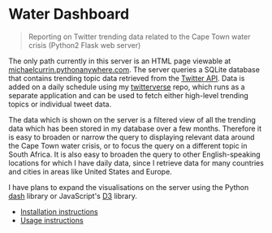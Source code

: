 # Water Dashboard

>Reporting on Twitter trending data related to the Cape Town water crisis (Python2 Flask web server)

The only path currently in this server is an HTML page viewable at [michaelcurrin.pythonanywhere.com](https://michaelcurrin.pythonanywhere.com). The server queries a SQLite database that contains trending topic data retrieved from the [Twitter API](https://dev.twitter.com/docs). Data is added on a daily schedule using my [twitterverse](https://github.com/MichaelCurrin/twitterverse) repo, which runs as a separate application and can be used to fetch either high-level trending topics or individual tweet data.

The data which is shown on the server is a filtered view of all the trending data which has been stored in my database over a few months. Therefore it is easy to broaden or narrow the query to displaying relevant data around the Cape Town water crisis, or to focus the query on a different topic in South Africa. It is also easy to broaden the query to other English-speaking locations for which I have daily data, since I retrieve data for many countries and cities in areas like United States and Europe.

I have plans to expand the visualisations on the server using the Python [dash](https://plot.ly/products/dash/) library or JavaScript's [D3](https://d3js.org/) library.

- [Installation instructions](docs/installation_instructions.md)
- [Usage instructions](docs/usage_instructions.md)

